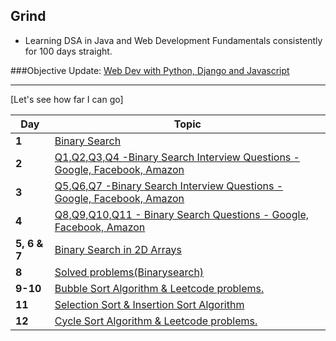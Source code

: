 
## Grind

- Learning DSA in Java and Web Development Fundamentals consistently for 100 days straight.


###Objective Update:
[Web Dev with Python, Django and Javascript](https://cs50.harvard.edu/web/2020/)




---
[Let's see how far I can go]

Day | Topic
--- | ---
**1** |  [Binary Search](/Days/Day01.md)
**2** |  [Q1,Q2,Q3,Q4 -Binary Search Interview Questions - Google, Facebook, Amazon](/Days/Day02.md)
**3** |  [Q5,Q6,Q7 -Binary Search Interview Questions - Google, Facebook, Amazon](/Days/Day03.md)
**4** |  [Q8,Q9,Q10,Q11 - Binary Search Questions - Google, Facebook, Amazon](/Days/Day04.md)
**5, 6 & 7** | [Binary Search in 2D Arrays](/Days/Day05-6-7.md)
**8** | [Solved problems(Binarysearch)](/Days/Day08.md)
**9-10** | [Bubble Sort Algorithm & Leetcode problems.](/Days/Day09&10.md)
**11** | [Selection Sort & Insertion Sort Algorithm](/Days/Day11.md)
**12** | [Cycle Sort Algorithm & Leetcode problems.](/Days/Day12.md)
